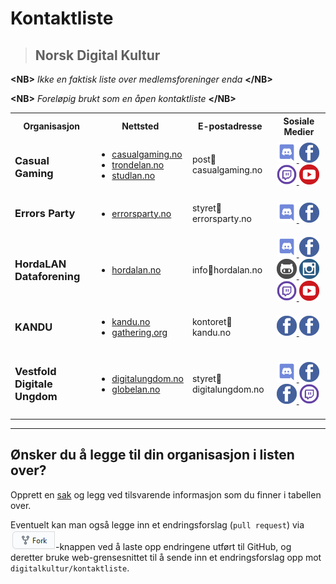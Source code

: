 # Kontaktliste

> ## Norsk Digital Kultur

**\<NB\>** _Ikke en faktisk liste over medlemsforeninger enda_ **\<\/NB\>**

**\<NB\>** _Foreløpig brukt som en åpen kontaktliste_ **\<\/NB\>**

<table>
  <tr>
    <th>Organisasjon</th>
    <th>Nettsted</th>
    <th>E-postadresse</th>
    <th>Sosiale Medier</th>
  </tr>

  <tr>
    <td><h3>Casual Gaming</h3></td>
    <td>
      <ul>
        <li><a href="https://casualgaming.no" target="_blank">casualgaming.no</a></li>
        <li><a href="https://trondelan.no" target="_blank">trondelan.no</a></li>
        <li><a href="https://studlan.no" target="_blank">studlan.no</a></li>
      </ul>
    </td>
    <td>post📧casualgaming.no</td>
    <td>
      <a href="https://link.casualgaming.no/discord" target="_blank">
        <img src="./ikoner/discord.svg" width="32" height="32"/>
      </a>
      <a href="https://www.facebook.com/CasualGamingTrondheim/" target="_blank">
        <img src="./ikoner/facebook.svg" width="32" height="32"/>
      </a>
      <a href="https://www.twitch.tv/CasualGamingNorway" target="_blank">
        <img src="./ikoner/twitchtv.svg" width="32" height="32"/>
      </a>
      <a href="https://www.youtube.com/user/studlanNTNU/" target="_blank">
        <img src="./ikoner/youtube.svg" width="32" height="32"/>
      </a>
    </td>
  </tr>

  <tr>
    <td><h3>Errors Party<h3></td>
    <td>
      <ul>
        <li><a href="https://errorsparty.no" target="_blank">errorsparty.no</a></li>
      </ul>
    </td>
    <td>styret📧errorsparty.no</td>
    <td>
      <a href="https://errorsparty.no/discord" target="_blank">
        <img src="./ikoner/discord.svg" width="32" height="32"/>
      </a>
      <a href="https://www.facebook.com/ErrorsParty/" target="_blank">
        <img src="./ikoner/facebook.svg" width="32" height="32"/>
      </a>
    </td>
  </tr>

  <tr>
    <td><h3>HordaLAN Dataforening<h3></td>
    <td>
      <ul>
        <li><a href="https://hordalan.no" target="_blank">hordalan.no</a></li>
      </ul>
    </td>
    <td>info📧hordalan.no</td>
    <td>
      <a href="https://discord.hordalan.no" target="_blank">
        <img src="./ikoner/discord.svg" width="32" height="32"/>
      </a>
      <a href="https://facebook.com/hordalan.no" target="_blank">
        <img src="./ikoner/facebook.svg" width="32" height="32"/>
      </a>
      <a href="https://github.com/HordaLAN" target="_blank">
        <img src="./ikoner/github.svg" width="32" height="32"/>
      </a>
      <a href="https://instagram.com/HordaLAN/" target="_blank">
        <img src="./ikoner/instagram.svg" width="32" height="32"/>
      </a>
      <a href="https://www.twitch.tv/hordalan" target="_blank">
        <img src="./ikoner/twitchtv.svg" width="32" height="32"/>
      </a>
      <a href="https://www.youtube.com/user/HordaLANofficial" target="_blank">
        <img src="./ikoner/youtube.svg" width="32" height="32"/>
      </a>
    </td>
  </tr>

  <tr>
    <td><h3>KANDU<h3></td>
    <td>
      <ul>
        <li><a href="https://www.kandu.no" target="_blank">kandu.no</a></li>
        <li><a href="https://www.gathering.org/" target="_blank">gathering.org</a></li>
      </ul>
    </td>
    <td>kontoret📧kandu.no</td>
    <td>
      <a href="https://www.facebook.com/dataungdom/" target="_blank">
        <img src="./ikoner/facebook.svg" width="32" height="32"/>
      </a>
      <a href="https://www.facebook.com/gatheringorg" target="_blank">
        <img src="./ikoner/facebook.svg" width="32" height="32"/>
      </a>
    </td>
  </tr>

  <tr>
    <td><h3>Vestfold Digitale Ungdom<h3></td>
    <td>
      <ul>
        <li><a href="https://www.digitalungdom.no" target="_blank">digitalungdom.no</a></li>
        <li><a href="https://www.globelan.no" target="_blank">globelan.no</a></li>
      </ul>
    </td>
    <td>styret📧digitalungdom.no</td>
    <td>
      <a href="https://discord.gg/sHuEG7w" target="_blank">
        <img src="./ikoner/discord.svg" width="32" height="32"/>
      </a>
      <a href="https://www.facebook.com/VestfoldDigitaleUngdom/" target="_blank">
        <img src="./ikoner/facebook.svg" width="32" height="32"/>
      </a>
      <a href="https://www.facebook.com/GlobeLAN/" target="_blank">
        <img src="./ikoner/facebook.svg" width="32" height="32"/>
      </a>
      <a href="https://www.twitch.tv/digitalungdom" target="_blank">
        <img src="./ikoner/twitchtv.svg" width="32" height="32"/>
      </a>
    </td>
  </tr>

</table>

<!--
  <tr>
    <td><h3>ORGANISASJON<h3></td>
    <td>
      <ul>
        <li><a href="URL" target="_blank">NETTSIDE</a></li>
      </ul>
    </td>
    <td>EMAIL📧DOMENE</td>
    <td>
      <a href="DISCORD_URL" target="_blank">
        <img src="./ikoner/discord.svg" width="32" height="32"/>
      </a>
      <a href="FACEBOOK_URL" target="_blank">
        <img src="./ikoner/facebook.svg" width="32" height="32"/>
      </a>
      <a href="GITHUB_URL" target="_blank">
        <img src="./ikoner/github.svg" width="32" height="32"/>
      </a>
      <a href="INSTAGRAM_URL" target="_blank">
        <img src="./ikoner/instagram.svg" width="32" height="32"/>
      </a>
      <a href="TWITCH_URL" target="_blank">
        <img src="./ikoner/twitchtv.svg" width="32" height="32"/>
      </a>
      <a href="TWITTER_URL" target="_blank">
        <img src="./ikoner/twitter.svg" width="32" height="32"/>
      </a>
      <a href="YOUTUBE_URL" target="_blank">
        <img src="./ikoner/youtube.svg" width="32" height="32"/>
      </a>
    </td>
  </tr>
-->

---

## Ønsker du å legge til din organisasjon i listen over?

Opprett en [sak](https://github.com/digitalkultur/kontaktliste/issues/new) og legg ved tilsvarende informasjon som du finner i tabellen over.

Eventuelt kan man også legge inn et endringsforslag (`pull request`) via <img src="./ikoner/fork.png" />-knappen ved å laste opp endringene utført til GitHub, og deretter bruke web-grensesnittet til å sende inn et endringsforslag opp mot `digitalkultur/kontaktliste`.
